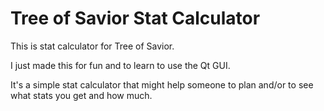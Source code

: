 # Tree of Savior Stat Calculator
This is stat calculator for Tree of Savior. 

I just made this for fun and to learn to use the Qt GUI.

It's a simple stat calculator that might help someone to plan and/or to see what stats you get and how much.
